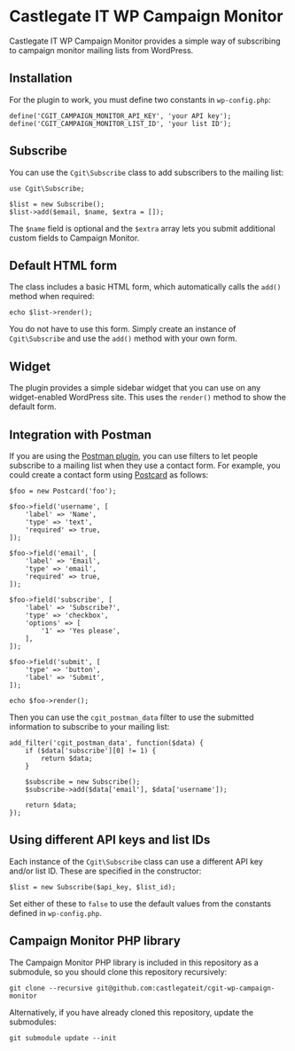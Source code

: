 # Castlegate IT WP Campaign Monitor #

Castlegate IT WP Campaign Monitor provides a simple way of subscribing to campaign monitor mailing lists from WordPress.

## Installation ##

For the plugin to work, you must define two constants in `wp-config.php`:

    define('CGIT_CAMPAIGN_MONITOR_API_KEY', 'your API key');
    define('CGIT_CAMPAIGN_MONITOR_LIST_ID', 'your list ID');

## Subscribe ##

You can use the `Cgit\Subscribe` class to add subscribers to the mailing list:

    use Cgit\Subscribe;

    $list = new Subscribe();
    $list->add($email, $name, $extra = []);

The `$name` field is optional and the `$extra` array lets you submit additional custom fields to Campaign Monitor.

## Default HTML form ##

The class includes a basic HTML form, which automatically calls the `add()` method when required:

    echo $list->render();

You do not have to use this form. Simply create an instance of `Cgit\Subscribe` and use the `add()` method with your own form.

## Widget ##

The plugin provides a simple sidebar widget that you can use on any widget-enabled WordPress site. This uses the `render()` method to show the default form.

## Integration with Postman ##

If you are using the [Postman plugin](https://github.com/castlegateit/cgit-wp-postman), you can use filters to let people subscribe to a mailing list when they use a contact form. For example, you could create a contact form using [Postcard](https://github.com/castlegateit/cgit-wp-postcard) as follows:

    $foo = new Postcard('foo');

    $foo->field('username', [
        'label' => 'Name',
        'type' => 'text',
        'required' => true,
    ]);

    $foo->field('email', [
        'label' => 'Email',
        'type' => 'email',
        'required' => true,
    ]);

    $foo->field('subscribe', [
        'label' => 'Subscribe?',
        'type' => 'checkbox',
        'options' => [
            '1' => 'Yes please',
        ],
    ]);

    $foo->field('submit', [
        'type' => 'button',
        'label' => 'Submit',
    ]);

    echo $foo->render();

Then you can use the `cgit_postman_data` filter to use the submitted information to subscribe to your mailing list:

    add_filter('cgit_postman_data', function($data) {
        if ($data['subscribe'][0] != 1) {
            return $data;
        }

        $subscribe = new Subscribe();
        $subscribe->add($data['email'], $data['username']);

        return $data;
    });

## Using different API keys and list IDs ##

Each instance of the `Cgit\Subscribe` class can use a different API key and/or list ID. These are specified in the constructor:

    $list = new Subscribe($api_key, $list_id);

Set either of these to `false` to use the default values from the constants defined in `wp-config.php`.

## Campaign Monitor PHP library ##

The Campaign Monitor PHP library is included in this repository as a submodule, so you should clone this repository recursively:

    git clone --recursive git@github.com:castlegateit/cgit-wp-campaign-monitor

Alternatively, if you have already cloned this repository, update the submodules:

    git submodule update --init

